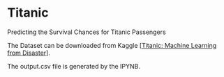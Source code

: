 # Titanic
 Predicting the Survival Chances for Titanic Passengers

 The Dataset can be downloaded from Kaggle [[Titanic: Machine Learning from Disaster](https://www.kaggle.com/c/3136/download-all)].

 The output.csv file is generated by the IPYNB.
